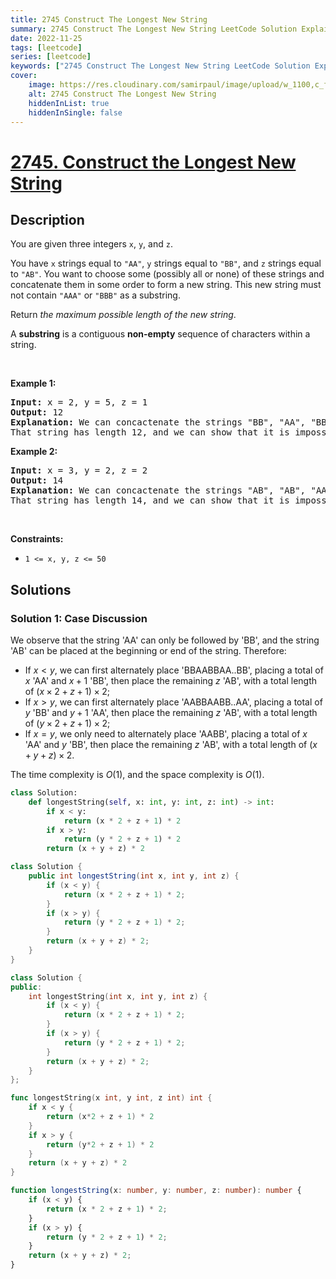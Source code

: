 ```yaml
---
title: 2745 Construct The Longest New String
summary: 2745 Construct The Longest New String LeetCode Solution Explained
date: 2022-11-25
tags: [leetcode]
series: [leetcode]
keywords: ["2745 Construct The Longest New String LeetCode Solution Explained in all languages", "2745 Construct The Longest New String", "LeetCode", "leetcode solution in Python3 C++ Java Go PHP Ruby Swift TypeScript Rust C# JavaScript C", "GeeksforGeeks", "InterviewBit", "Coding Ninjas", "HackerRank", "HackerEarth", "CodeChef", "TopCoder", "AlgoExpert", "freeCodeCamp", "Codeforces", "GitHub", "AtCoder", "Samir Paul"]
cover:
    image: https://res.cloudinary.com/samirpaul/image/upload/w_1100,c_fit,co_rgb:FFFFFF,l_text:Arial_75_bold:2745 Construct The Longest New String - Solution Explained/problem-solving.webp
    alt: 2745 Construct The Longest New String
    hiddenInList: true
    hiddenInSingle: false
---
```



# [2745. Construct the Longest New String](https://leetcode.com/problems/construct-the-longest-new-string)


## Description

<p>You are given three integers <code>x</code>, <code>y</code>, and <code>z</code>.</p>

<p>You have <code>x</code> strings equal to <code>&quot;AA&quot;</code>, <code>y</code> strings equal to <code>&quot;BB&quot;</code>, and <code>z</code> strings equal to <code>&quot;AB&quot;</code>. You want to choose some (possibly all or none) of these strings and concatenate them in some order to form a new string. This new string must not contain <code>&quot;AAA&quot;</code> or <code>&quot;BBB&quot;</code> as a substring.</p>

<p>Return <em>the maximum possible length of the new string</em>.</p>

<p>A <b>substring</b> is a contiguous <strong>non-empty</strong> sequence of characters within a string.</p>

<p>&nbsp;</p>
<p><strong class="example">Example 1:</strong></p>

<pre>
<strong>Input:</strong> x = 2, y = 5, z = 1
<strong>Output:</strong> 12
<strong>Explanation: </strong>We can concactenate the strings &quot;BB&quot;, &quot;AA&quot;, &quot;BB&quot;, &quot;AA&quot;, &quot;BB&quot;, and &quot;AB&quot; in that order. Then, our new string is &quot;BBAABBAABBAB&quot;. 
That string has length 12, and we can show that it is impossible to construct a string of longer length.
</pre>

<p><strong class="example">Example 2:</strong></p>

<pre>
<strong>Input:</strong> x = 3, y = 2, z = 2
<strong>Output:</strong> 14
<strong>Explanation:</strong> We can concactenate the strings &quot;AB&quot;, &quot;AB&quot;, &quot;AA&quot;, &quot;BB&quot;, &quot;AA&quot;, &quot;BB&quot;, and &quot;AA&quot; in that order. Then, our new string is &quot;ABABAABBAABBAA&quot;. 
That string has length 14, and we can show that it is impossible to construct a string of longer length.
</pre>

<p>&nbsp;</p>
<p><strong>Constraints:</strong></p>

<ul>
	<li><code>1 &lt;= x, y, z &lt;= 50</code></li>
</ul>

## Solutions

### Solution 1: Case Discussion

We observe that the string 'AA' can only be followed by 'BB', and the string 'AB' can be placed at the beginning or end of the string. Therefore:

-   If $x < y$, we can first alternately place 'BBAABBAA..BB', placing a total of $x$ 'AA' and $x+1$ 'BB', then place the remaining $z$ 'AB', with a total length of $(x \times 2 + z + 1) \times 2$;
-   If $x > y$, we can first alternately place 'AABBAABB..AA', placing a total of $y$ 'BB' and $y+1$ 'AA', then place the remaining $z$ 'AB', with a total length of $(y \times 2 + z + 1) \times 2$;
-   If $x = y$, we only need to alternately place 'AABB', placing a total of $x$ 'AA' and $y$ 'BB', then place the remaining $z$ 'AB', with a total length of $(x + y + z) \times 2$.

The time complexity is $O(1)$, and the space complexity is $O(1)$.

<!-- tabs:start -->

```python
class Solution:
    def longestString(self, x: int, y: int, z: int) -> int:
        if x < y:
            return (x * 2 + z + 1) * 2
        if x > y:
            return (y * 2 + z + 1) * 2
        return (x + y + z) * 2
```

```java
class Solution {
    public int longestString(int x, int y, int z) {
        if (x < y) {
            return (x * 2 + z + 1) * 2;
        }
        if (x > y) {
            return (y * 2 + z + 1) * 2;
        }
        return (x + y + z) * 2;
    }
}
```

```cpp
class Solution {
public:
    int longestString(int x, int y, int z) {
        if (x < y) {
            return (x * 2 + z + 1) * 2;
        }
        if (x > y) {
            return (y * 2 + z + 1) * 2;
        }
        return (x + y + z) * 2;
    }
};
```

```go
func longestString(x int, y int, z int) int {
	if x < y {
		return (x*2 + z + 1) * 2
	}
	if x > y {
		return (y*2 + z + 1) * 2
	}
	return (x + y + z) * 2
}
```

```ts
function longestString(x: number, y: number, z: number): number {
    if (x < y) {
        return (x * 2 + z + 1) * 2;
    }
    if (x > y) {
        return (y * 2 + z + 1) * 2;
    }
    return (x + y + z) * 2;
}
```

<!-- tabs:end -->

<!-- end -->
